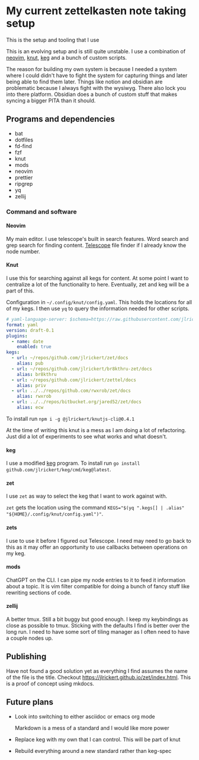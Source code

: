 # My current zettelkasten note taking setup

This is the setup and tooling that I use

This is an evolving setup and is still quite unstable. I use a combination of [neovim](../619), [knut](../609), [keg](../646) and a bunch of custom scripts.

The reason for building my own system is because I needed a system where I could didn't have to fight the system for capturing things and later being able to find them later. Things like notion and obsidian are problematic because I always fight with the wysiwyg. There also lock you into there platform. Obsidian does a bunch of custom stuff that makes syncing a bigger PITA than it should.

## Programs and dependencies

- bat
- dotfiles
- fd-find
- fzf
- knut
- mods
- neovim
- prettier
- ripgrep
- yq
- zellij

### Command and software

#### Neovim

My main editor. I use telescope's built in search features. Word search and grep search for finding content. [Telescope](../647) file finder if I already know the node number.

#### Knut

I use this for searching against all kegs for content. At some point I want to centralize a lot of the functionality to here. Eventually, zet and keg will be a part of this.

Configuration in `~/.config/knut/config.yaml`. This holds the locations for all of my kegs. I then use `yq` to query the information needed for other scripts.

```yaml
# yaml-language-server: $schema=https://raw.githubusercontent.com/jlrickert/knutjs/main/packages/knut-core/knutSchema.json
format: yaml
version: draft-0.1
plugins:
  - name: date
    enabled: true
kegs:
  - url: ~/repos/github.com/jlrickert/zet/docs
    alias: pub
  - url: ~/repos/github.com/jlrickert/br8kthru-zet/docs
    alias: br8kthru
  - url: ~/repos/github.com/jlrickert/zettel/docs
    alias: priv
  - url: ../../repos/github.com/rwxrob/zet/docs
    alias: rwxrob
  - url: ../../repos/bitbucket.org/jared52/zet/docs
    alias: ecw
```

To install run `npm i -g @jlrickert/knutjs-cli@0.4.1`

At the time of writing this knut is a mess as I am doing a lot of refactoring. Just did a lot of experiments to see what works and what doesn't.

#### keg

I use a modified [keg](../646) program. To install run `go install github.com/jlrickert/keg/cmd/keg@latest`.

#### zet

I use `zet` as way to select the keg that I want to work against with.

`zet` gets the location using the command `KEGS="$(yq ".kegs[] | .alias" "${HOME}/.config/knut/config.yaml")"`.

#### zets

I use to use it before I figured out Telescope. I need may need to go back to this as it may offer an opportunity to use callbacks between operations on my keg.

#### mods

ChatGPT on the CLI. I can pipe my node entries to it to feed it information about a topic. It is vim filter compatible for doing a bunch of fancy stuff like rewriting sections of code.

#### zellij

A better tmux. Still a bit buggy but good enough. I keep my keybindings as close as possible to tmux. Sticking with the defaults I find is better over the long run. I need to have some sort of tiling manager as I often need to have a couple nodes up.

## Publishing

Have not found a good solution yet as everything I find assumes the name of the file is the title. Checkout <https://jlrickert.github.io/zet/index.html>. This is a proof of concept using mkdocs.

## Future plans

- Look into switching to either asciidoc or emacs org mode

  Markdown is a mess of a standard and I would like more power

- Replace keg with my own that I can control. This will be part of knut
- Rebuild everything around a new standard rather than keg-spec
